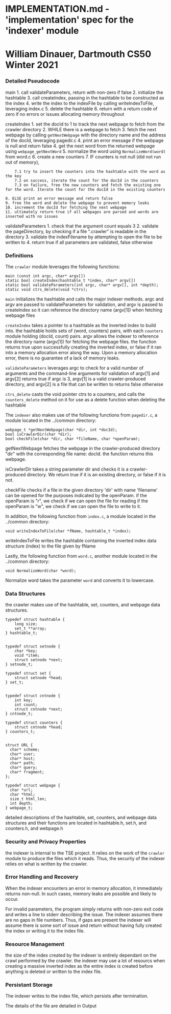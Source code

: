 # IMPLEMENTATION.md - 'implementation' spec for the 'indexer' module
# William Dinauer, Dartmouth CS50 Winter 2021

### Detailed Pseudocode
main
    1. call validateParameters, return with non-zero if false
    2. initialize the hashtable
    3. call createIndex, passing in the hashtable to be constructed as the index
    4. write the index to the indexFile by calling writeIndexToFile, leveraging index.c
    5. delete the hashtable
    6. return with a return code of zero if no errors or issues allocating memory throughout

createIndex
    1. set the docId to 1 to track the next webpage to fetch from the crawler directory
    2. WHILE there is a webpage to fetch
    3. fetch the next webpage by calling `getNextWebpage` with the directory name and the address of the docId, leveraging pagedir.c
    4. print an error message if the webpage is null and return false
    4. get the next word from the returned webpage using `webpage_getNextWord`
    5. normalize the word using `NormalizeWord(word)` from word.c
    6. create a new counters
    7. IF counters is not null (did not run out of memory),
        
        7.1 try to insert the counters into the hashtable with the word as the key
        7.2 on success, iterate the count for the docId in the counters
        7.3 on failure, free the new counters and fetch the existing one for the word. Iterate the count for the docId in the existing counters

    8. ELSE print an error message and return false
    9. free the word and delete the webpage to prevent memory leaks
    10. increment the docId for fetching the next webpage
    11. ultimately return true if all webpages are parsed and words are inserted with no issues

validateParameters
    1. check that the argument count equals 3
    2. validate the pageDirectory, by checking if a file ".crawler" is readable in the directory
    3. validate the indexFilename by attempting to open the file to be written to
    4. return true if all parameters are validated, false otherwise

### Definitions
The `crawler` module leverages the following functions:
```
main (const int argc, char* argv[])
static bool createIndex(hashtable_t *index, char* argv[])
static bool validateParameters(int argc, char* argv[], int *depth);
static void ctrs_delete(void *ctrs);
``` 
`main` initializes the hashtable and calls the major indexer methods.
argc and argv are passed to validateParameters for validation, and argv is passed to createIndex 
so it can reference the directory name (argv[1]) when fetching webpage files

`createIndex` takes a pointer to a hashtable as the inverted index to build into.
the hashtable holds sets of (word, counters) pairs, with each `counters` module holding (docId, count) pairs.
argv allows the indexer to reference the directory name (argv[1]) for fetching the webpage files.
the function returns true upon successfully creating the inverted index, or false if it ran into
a memory allocation error along the way. Upon a memory allocation error, there is no guarantee
of a lack of memory leaks.

`validateParameters` leverages argc to check for a valid number of arguments and the command-line arguments for validation of argv[1] and argv[2]
returns true if argc is 3, argv[1] is a valid crawler-produced directory, and argv[2] is a file that can be written to
returns false otherwise

`ctrs_delete` casts the void pointer ctrs to a counters, and calls the `counters_delete` method on it
for use as a delete function when deleting the hashtable

The `indexer` also makes use of the following functions from `pagedir.c`, a module 
located in the ../common directory:
```
webpage_t *getNextWebpage(char *dir, int *docId);
bool isCrawlerDir(char *dir);
bool checkFile(char *dir, char *fileName, char *openParam);
```
getNextWebpage fetches the webpage in the crawler-produced directory "dir" with the corresponding
file name: docId. the function returns this webpage.

isCrawlerDir takes a string parameter dir and checks it is a crawler-produced directory. We return true if it is an existing directory, or false if it is not.

checkFile checks if a file in the given directory 'dir' with name 'filename' can be opened for
the purposes indicated by the openParam. if the openParam is "r", we check if we can open the file for reading
if the openParam is "w", we check if we can open the file to write to it.

In addition, the following function from `index.c`, a module located in the ../common directory:
```
void writeIndexToFile(char *fName, hashtable_t *index);
```
writeIndexToFile writes the hashtable containing the inverted index data structure (index) 
to the file given by fName

Lastly, the following function from `word.c`, another module located in the ../common directory:
```
void NormalizeWord(char *word);
```
Normalize word takes the parameter `word` and converts it to lowercase.

### Data Structures
the crawler makes use of the hashtable, set, counters, and webpage data structures.
```
typedef struct hashtable {
    long size;
    set_t **array;
} hashtable_t;


typedef struct setnode {
    char *key;      
    void *item;     
    struct setnode *next;
} setnode_t;

typedef struct set {
    struct setnode *head;
} set_t;


typedef struct cntnode {
    int key;        
    int count;      
    struct cntnode *next;
} cntnode_t;

typedef struct counters {
    struct cntnode *head;
} counters_t;


struct URL {
  char* scheme; 
  char* user;       
  char* host;               
  char* path;               
  char* query;                
  char* fragment;
};

typedef struct webpage {
  char *url;                               
  char *html;                              
  size_t html_len;                         
  int depth;    
} webpage_t;
```

detailed descriptions of the hashtable, set, counters, and webpage data structures and their functions
are located in hashtable.h, set.h, and counters.h, and webpage.h

### Security and Privacy Properties
the indexer is internal to the TSE project. It relies on the work of the `crawler` module
to produce the files which it reads. Thus, the security of the indexer relies on what is written
by the crawler.

### Error Handling and Recovery
When the indexer encounters an error in memory allocation, it immediately returns non-null. In such
cases, memory leaks are possible and likely to occur. 

For invalid parameters, the program simply returns with non-zero exit code and writes a line 
to stderr describing the issue. The indexer assumes there are no gaps in file numbers. Thus, 
if gaps are present the indexer will assume there is some sort of issue and return without having
fully created the index or writing it to the index file.

### Resource Management
the size of the index created by the indexer is entirely dependant on the crawl performed by the crawler.
the indexer may use a lot of resourcs when creating a massive inverted index as the entire index is
created before anything is deleted or written to the index file. 

### Persistant Storage
The indexer writes to the index file, which persists after termination. 

The details of the file are detailed in Output
